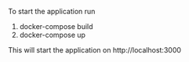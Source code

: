 To start the application run

1) docker-compose build
2) docker-compose up

This will start the application on http://localhost:3000

